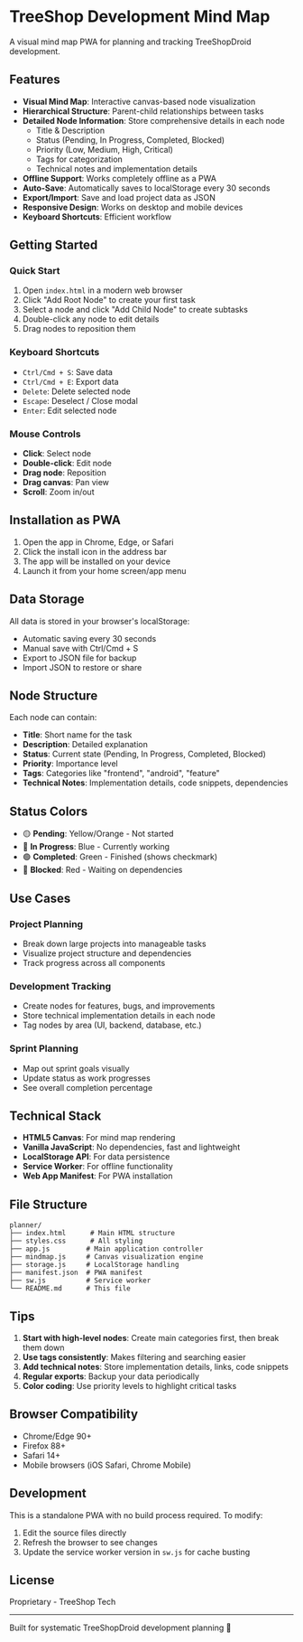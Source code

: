 # TreeShop Development Mind Map

A visual mind map PWA for planning and tracking TreeShopDroid development.

## Features

- **Visual Mind Map**: Interactive canvas-based node visualization
- **Hierarchical Structure**: Parent-child relationships between tasks
- **Detailed Node Information**: Store comprehensive details in each node
  - Title & Description
  - Status (Pending, In Progress, Completed, Blocked)
  - Priority (Low, Medium, High, Critical)
  - Tags for categorization
  - Technical notes and implementation details
- **Offline Support**: Works completely offline as a PWA
- **Auto-Save**: Automatically saves to localStorage every 30 seconds
- **Export/Import**: Save and load project data as JSON
- **Responsive Design**: Works on desktop and mobile devices
- **Keyboard Shortcuts**: Efficient workflow

## Getting Started

### Quick Start

1. Open `index.html` in a modern web browser
2. Click "Add Root Node" to create your first task
3. Select a node and click "Add Child Node" to create subtasks
4. Double-click any node to edit details
5. Drag nodes to reposition them

### Keyboard Shortcuts

- `Ctrl/Cmd + S`: Save data
- `Ctrl/Cmd + E`: Export data
- `Delete`: Delete selected node
- `Escape`: Deselect / Close modal
- `Enter`: Edit selected node

### Mouse Controls

- **Click**: Select node
- **Double-click**: Edit node
- **Drag node**: Reposition
- **Drag canvas**: Pan view
- **Scroll**: Zoom in/out

## Installation as PWA

1. Open the app in Chrome, Edge, or Safari
2. Click the install icon in the address bar
3. The app will be installed on your device
4. Launch it from your home screen/app menu

## Data Storage

All data is stored in your browser's localStorage:
- Automatic saving every 30 seconds
- Manual save with Ctrl/Cmd + S
- Export to JSON file for backup
- Import JSON to restore or share

## Node Structure

Each node can contain:
- **Title**: Short name for the task
- **Description**: Detailed explanation
- **Status**: Current state (Pending, In Progress, Completed, Blocked)
- **Priority**: Importance level
- **Tags**: Categories like "frontend", "android", "feature"
- **Technical Notes**: Implementation details, code snippets, dependencies

## Status Colors

- 🟡 **Pending**: Yellow/Orange - Not started
- 🔵 **In Progress**: Blue - Currently working
- 🟢 **Completed**: Green - Finished (shows checkmark)
- 🔴 **Blocked**: Red - Waiting on dependencies

## Use Cases

### Project Planning
- Break down large projects into manageable tasks
- Visualize project structure and dependencies
- Track progress across all components

### Development Tracking
- Create nodes for features, bugs, and improvements
- Store technical implementation details in each node
- Tag nodes by area (UI, backend, database, etc.)

### Sprint Planning
- Map out sprint goals visually
- Update status as work progresses
- See overall completion percentage

## Technical Stack

- **HTML5 Canvas**: For mind map rendering
- **Vanilla JavaScript**: No dependencies, fast and lightweight
- **LocalStorage API**: For data persistence
- **Service Worker**: For offline functionality
- **Web App Manifest**: For PWA installation

## File Structure

```
planner/
├── index.html      # Main HTML structure
├── styles.css      # All styling
├── app.js         # Main application controller
├── mindmap.js     # Canvas visualization engine
├── storage.js     # LocalStorage handling
├── manifest.json  # PWA manifest
├── sw.js          # Service worker
└── README.md      # This file
```

## Tips

1. **Start with high-level nodes**: Create main categories first, then break them down
2. **Use tags consistently**: Makes filtering and searching easier
3. **Add technical notes**: Store implementation details, links, code snippets
4. **Regular exports**: Backup your data periodically
5. **Color coding**: Use priority levels to highlight critical tasks

## Browser Compatibility

- Chrome/Edge 90+
- Firefox 88+
- Safari 14+
- Mobile browsers (iOS Safari, Chrome Mobile)

## Development

This is a standalone PWA with no build process required. To modify:

1. Edit the source files directly
2. Refresh the browser to see changes
3. Update the service worker version in `sw.js` for cache busting

## License

Proprietary - TreeShop Tech

---

Built for systematic TreeShopDroid development planning 🌳
